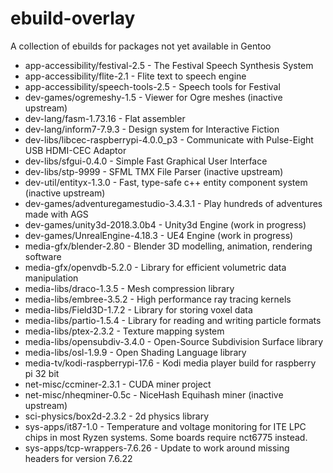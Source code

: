 # ebuild-overlay

A collection of ebuilds for packages not yet available in Gentoo

* app-accessibility/festival-2.5 - The Festival Speech Synthesis System
* app-accessibility/flite-2.1 - Flite text to speech engine
* app-accessibility/speech-tools-2.5 - Speech tools for Festival
* dev-games/ogremeshy-1.5 - Viewer for Ogre meshes (inactive upstream)
* dev-lang/fasm-1.73.16 - Flat assembler
* dev-lang/inform7-7.9.3 - Design system for Interactive Fiction
* dev-libs/libcec-raspberrypi-4.0.0_p3 - Communicate with Pulse-Eight USB HDMI-CEC Adaptor
* dev-libs/sfgui-0.4.0 - Simple Fast Graphical User Interface
* dev-libs/stp-9999 - SFML TMX File Parser (inactive upstream)
* dev-util/entityx-1.3.0 - Fast, type-safe c++ entity component system (inactive upstream)
* dev-games/adventuregamestudio-3.4.3.1 - Play hundreds of adventures made with AGS 
* dev-games/unity3d-2018.3.0b4 - Unity3d Engine (work in progress)
* dev-games/UnrealEngine-4.18.3 - UE4 Engine (work in progress)
* media-gfx/blender-2.80 - Blender 3D modelling, animation, rendering software
* media-gfx/openvdb-5.2.0 - Library for efficient volumetric data manipulation
* media-libs/draco-1.3.5 - Mesh compression library 
* media-libs/embree-3.5.2 - High performance ray tracing kernels 
* media-libs/Field3D-1.7.2 - Library for storing voxel data
* media-libs/partio-1.5.4 - Library for reading and writing particle formats
* media-libs/ptex-2.3.2 - Texture mapping system
* media-libs/opensubdiv-3.4.0 - Open-Source Subdivision Surface library
* media-libs/osl-1.9.9 - Open Shading Language library
* media-tv/kodi-raspberrypi-17.6 - Kodi media player build for raspberry pi 32 bit
* net-misc/ccminer-2.3.1 - CUDA miner project
* net-misc/nheqminer-0.5c - NiceHash Equihash miner (inactive upstream)
* sci-physics/box2d-2.3.2 - 2d physics library
* sys-apps/it87-1.0 - Temperature and voltage monitoring for ITE LPC chips in most Ryzen systems. Some boards require nct6775 instead.
* sys-apps/tcp-wrappers-7.6.26 - Update to work around missing headers for version 7.6.22

